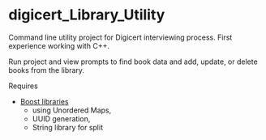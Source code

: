 # digicert_Library_Utility

Command line utility project for Digicert interviewing process.  First experience working with C++.

Run project and view prompts to find book data and add, update, or delete books from the library.

Requires 
* [Boost libraries](https://www.boost.org/)
  * using Unordered Maps,
  * UUID generation,
  * String library for split